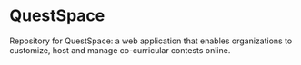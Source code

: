 # QuestSpace
Repository for QuestSpace: a web application that enables organizations to customize, host and manage co-curricular contests online.
